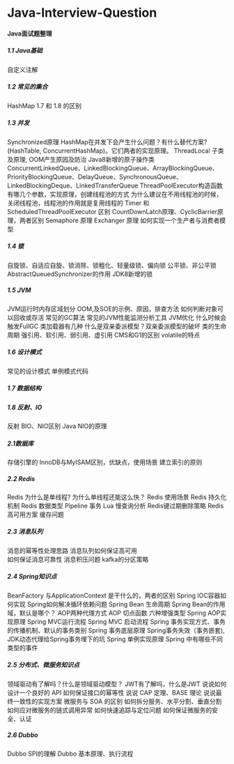# Java-Interview-Question
#### Java面试题整理

##### 1.1 Java基础

自定义注解

##### 1.2 常见的集合

HashMap 1.7 和 1.8 的区别
##### 1.3 并发
Synchronized原理
HashMap在并发下会产生什么问题？有什么替代方案?(HashTable, ConcurrentHashMap)。它们两者的实现原理。
ThreadLocal 子类及原理, OOM产生原因及防治
Java8新增的原子操作类
ConcurrentLinkedQueue、LinkedBlockingQueue、ArrayBlockingQueue、PriorityBlockingQueue、DelayQueue、SynchronousQueue、LinkedBlockingDeque、LinkedTransferQueue
ThreadPoolExecutor构造函数有哪几个参数，实现原理，创建线程池的方式
为什么建议在不用线程池的时候，关闭线程池，线程池的作用就是复用线程的
Timer 和 ScheduledThreadPoolExecutor 区别
CountDownLatch原理、CyclicBarrier原理，两者区别
Semaphore 原理
Exchanger 原理
如何实现一个生产者与消费者模型
##### 1.4 锁
自旋锁、自适应自旋、锁消除、锁粗化、轻量级锁、偏向锁
公平锁、非公平锁
AbstractQueuedSynchronizer的作用
JDK8新增的锁
##### 1.5 JVM
JVM运行时内存区域划分
OOM,及SOE的示例、原因，排查方法
如何判断对象可以回收或存活
常见的GC算法
常见的JVM性能监测分析工具
JVM优化
什么时候会触发FullGC
类加载器有几种
什么是双亲委派模型？双亲委派模型的破坏
类的生命周期
强引用、软引用、弱引用、虚引用
CMS和G1的区别
volatile的特点
##### 1.6 设计模式
常见的设计模式
单例模式代码
##### 1.7 数据结构
##### 1.8 反射、IO
反射
BIO、NIO区别
Java NIO的原理
##### 2.1数据库
存储引擎的 InnoDB与MyISAM区别，优缺点，使用场景
建立索引的原则
##### 2.2 Redis
Redis 为什么是单线程? 为什么单线程还能这么快？
Redis 使用场景
Redis 持久化机制
Redis 数据类型
Pipeline
事务
Lua
慢查询分析
Redis键过期删除策略
Redis高可用方案
缓存问题
##### 2.3 消息队列
消息的幂等性处理思路
消息队列如何保证高可用    
如何保证消息可靠性
消息积压问题
kafka的分区策略
##### 2.4 Spring知识点
BeanFactory 与ApplicationContext 是干什么的，两者的区别
Spring IOC容器如何实现
Spring如何解决循环依赖问题
Spring Bean 生命周期
Spring Bean的作用域，默认是哪个？
AOP两种代理方式
AOP 切点函数
六种增强类型
Spring AOP实现原理
Spring MVC运行流程
Spring MVC 启动流程
Spring 事务实现方式、事务的传播机制、默认的事务类别
Spring 事务底层原理
Spring事务失效（事务嵌套), JDK动态代理给Spring事务埋下的坑
Spring 单例实现原理
Spring 中有哪些不同类型的事件
##### 2.5 分布式、微服务知识点
领域驱动有了解吗？什么是领域驱动模型？
JWT有了解吗，什么是JWT
说说如何设计一个良好的 API
如何保证接口的幂等性
说说 CAP 定理、BASE 理论
说说最终一致性的实现方案
微服务与 SOA 的区别
如何拆分服务、水平分割、垂直分割
如何应对微服务的链式调用异常
如何快速追踪与定位问题
如何保证微服务的安全、认证

##### 2.6 Dubbo
Dubbo SPI的理解
Dubbo 基本原理、执行流程
